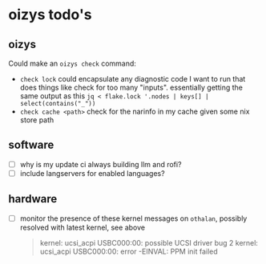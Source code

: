 # oizys todo's

## oizys

Could make an `oizys check` command:

- `check lock` could encapsulate any diagnostic code I want to run that does things like check for too many "inputs".
   essentially getting the same output as this `jq < flake.lock '.nodes | keys[] | select(contains("_"))`
- `check cache <path>` check for the narinfo in my cache given some nix store path

## software

- [ ] why is my update ci always building llm and rofi?
- [ ] include langservers for enabled languages?

## hardware

- [ ] monitor the presence of these kernel messages on `othalan`,
      possibly resolved with latest kernel, see above
  > kernel: ucsi_acpi USBC000:00: possible UCSI driver bug 2
  > kernel: ucsi_acpi USBC000:00: error -EINVAL: PPM init failed

<!-- generated with <3 by daylinmorgan/todo -->
